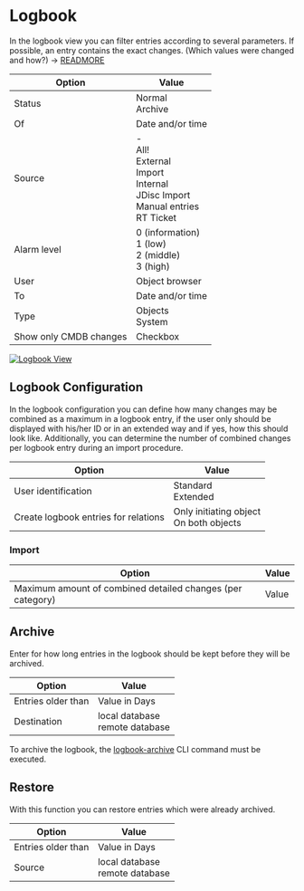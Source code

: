 # Logbook

In the logbook view you can filter entries according to several parameters. If possible, an entry contains the exact changes. (Which values were changed and how?) → [READMORE](../../basics/logbook.md)

| Option                 | Value                                                                                      |
| ---------------------- | ------------------------------------------------------------------------------------------ |
| Status                 | Normal<br>Archive                                                                          |
| Of                     | Date and/or time                                                                           |
| Source                 | -<br>All!<br>External<br>Import<br>Internal<br>JDisc Import<br>Manual entries<br>RT Ticket |
| Alarm level            | 0 (information)<br>1 (low)<br>2 (middle)<br>3 (high)                                       |
| User                   | Object browser                                                                             |
| To                     | Date and/or time                                                                           |
| Type                   | Objects<br>System                                                                          |
| Show only CMDB changes | Checkbox                                                                                   |

[![Logbook View](../../assets/images/en/system-administration/administration/logbook/1-l.png)](../../assets/images/en/system-administration/administration/logbook/1-l.png)

## Logbook Configuration

In the logbook configuration you can define how many changes may be combined as a maximum in a logbook entry, if the user only should be displayed with his/her ID or in an extended way and if yes, how this should look like. Additionally, you can determine the number of combined changes per logbook entry during an import procedure.

| Option                               | Value                                     |
| ------------------------------------ | ----------------------------------------- |
| User identification                 | Standard<br>Extended                      |
| Create logbook entries for relations | Only initiating object<br>On both objects |

### Import

| Option                                                     | Value |
| ---------------------------------------------------------- | ----- |
| Maximum amount of combined detailed changes (per category) | Value |

## Archive

Enter for how long entries in the logbook should be kept before they will be archived.

| Option             | Value                             |
| ------------------ | --------------------------------- |
| Entries older than | Value in Days                     |
| Destination        | local database<br>remote database |

To archive the logbook, the [logbook-archive](../../automation-and-integration/cli/console/options-and-parameters-cli.md#logbook-archive) CLI command must be executed.

## Restore

With this function you can restore entries which were already archived.

| Option             | Value                             |
| ------------------ | --------------------------------- |
| Entries older than | Value in Days                     |
| Source             | local database<br>remote database |
